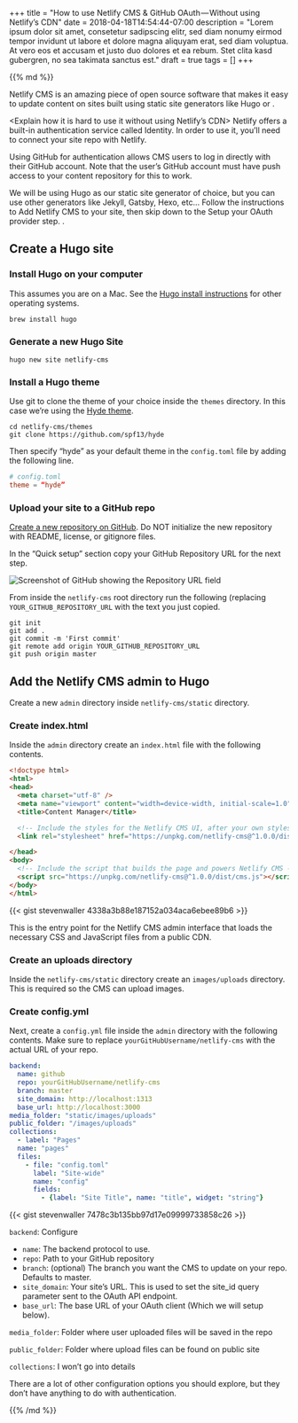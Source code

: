 +++
title = "How to use Netlify CMS & GitHub OAuth — Without using Netlify’s CDN"
date = 2018-04-18T14:54:44-07:00
description = "Lorem ipsum dolor sit amet, consetetur sadipscing elitr, sed diam nonumy eirmod tempor invidunt ut labore et dolore magna aliquyam erat, sed diam voluptua. At vero eos et accusam et justo duo dolores et ea rebum. Stet clita kasd gubergren, no sea takimata sanctus est."
draft = true
tags = []
+++

<div class="markdown post__column">
{{% md %}}

Netlify CMS is an amazing piece of open source software that makes it easy to update content on sites built using static site generators like Hugo or <asdf>.

<Explain how Netlify CMS is git based>

<Explain how it is hard to use it without using Netlify’s CDN>
Netlify offers a built-in authentication service called Identity. In order to use it, you’ll need to connect your site repo with Netlify.

Using GitHub for authentication allows CMS users to log in directly with their GitHub account. Note that the user’s GitHub account must have push access to your content repository for this to work.

We will be using Hugo as our static site generator of choice, but you can use other generators like Jekyll, Gatsby, Hexo, etc… Follow the instructions to Add Netlify CMS to your site, then skip down to the Setup your OAuth provider step. <Add the Netlify CMS admin to Hugo>.

## Create a Hugo site

### Install Hugo on your computer

This assumes you are on a Mac. See the [Hugo install instructions](https://medium.com/r/?url=https%3A%2F%2Fgohugo.io%2Fgetting-started%2Finstalling) for other operating systems.

```
brew install hugo
```

### Generate a new Hugo Site

```
hugo new site netlify-cms
```

### Install a Hugo theme

Use git to clone the theme of your choice inside the `themes` directory. In this case we’re using the [Hyde theme](https://medium.com/r/?url=https%3A%2F%2Fgithub.com%2Fspf13%2Fhyde).

```
cd netlify-cms/themes
git clone https://github.com/spf13/hyde
```

Then specify “hyde” as your default theme in the `config.toml` file by adding the following line.

``` toml
# config.toml
theme = “hyde”
```

### Upload your site to a GitHub repo

[Create a new repository on GitHub](https://medium.com/r/?url=https%3A%2F%2Fhelp.github.com%2Farticles%2Fcreate-a-repo%2F). Do NOT initialize the new repository with README, license, or gitignore files.

In the “Quick setup” section copy your GitHub Repository URL for the next step.

![Screenshot of GitHub showing the Repository URL field](/images/git-hub-netlify-cms/github.jpg)

From inside the `netlify-cms` root directory run the following (replacing `YOUR_GITHUB_REPOSITORY_URL` with the text you just copied.

```
git init
git add .
git commit -m 'First commit'
git remote add origin YOUR_GITHUB_REPOSITORY_URL
git push origin master
```

## Add the Netlify CMS admin to Hugo

Create a new `admin` directory inside `netlify-cms/static` directory.

### Create index.html

Inside the `admin` directory create an `index.html` file with the following contents.

``` html
<!doctype html>
<html>
<head>
  <meta charset="utf-8" />
  <meta name="viewport" content="width=device-width, initial-scale=1.0" />
  <title>Content Manager</title>

  <!-- Include the styles for the Netlify CMS UI, after your own styles -->
  <link rel="stylesheet" href="https://unpkg.com/netlify-cms@^1.0.0/dist/cms.css" />

</head>
<body>
  <!-- Include the script that builds the page and powers Netlify CMS -->
  <script src="https://unpkg.com/netlify-cms@^1.0.0/dist/cms.js"></script>
</body>
</html>
```

{{< gist stevenwaller 4338a3b88e187152a034aca6ebee89b6 >}}

This is the entry point for the Netlify CMS admin interface that loads the necessary CSS and JavaScript files from a public CDN.

### Create an uploads directory

Inside the `netlify-cms/static` directory create an `images/uploads` directory. This is required so the CMS can upload images.

### Create config.yml

Next, create a `config.yml` file inside the `admin` directory with the following contents. Make sure to replace `yourGitHubUsername/netlify-cms` with the actual URL of your repo.

``` yml
backend:
  name: github
  repo: yourGitHubUsername/netlify-cms
  branch: master
  site_domain: http://localhost:1313
  base_url: http://localhost:3000
media_folder: "static/images/uploads"
public_folder: "/images/uploads"
collections:
  - label: "Pages"
  name: "pages"
  files:
    - file: "config.toml"
      label: "Site-wide"
      name: "config"
      fields:
        - {label: "Site Title", name: "title", widget: "string"}
```

{{< gist stevenwaller 7478c3b135bb97d17e09999733858c26 >}}

`backend`: Configure 

- `name`: The backend protocol to use.
- `repo`: Path to your GitHub repository
- `branch`: (optional) The branch you want the CMS to update on your repo. Defaults to master.
- `site_domain`: Your site’s URL. This is used to set the site_id query parameter sent to the OAuth API endpoint.
- `base_url`: The base URL of your OAuth client (Which we will setup below).

`media_folder`: Folder where user uploaded files will be saved in the repo

`public_folder`: Folder where upload files can be found on public site

`collections`: I won’t go into details

There are a lot of other configuration options you should explore, but they don’t have anything to do with authentication.

{{% /md %}}
</div>
